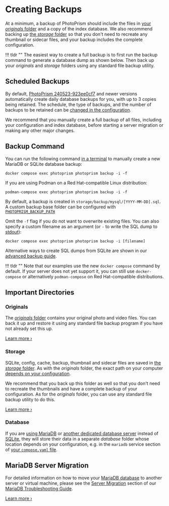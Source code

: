 # Creating Backups

At a minimum, a backup of PhotoPrism should include the files in [your *originals* folder](../../getting-started/docker-compose.md#photoprismoriginals) and a copy of the index database. We also recommend backing up [the *storage* folder](../../getting-started/docker-compose.md#photoprismstorage) so that you don't need to recreate any thumbnail or sidecar files, and your backup includes the complete configuration.

!!! tldr ""
    The easiest way to create a full backup is to first run the backup command to generate a database dump as shown below.
    Then back up your *originals* and *storage* folders using any standard file backup utility.

## Scheduled Backups

By default, [PhotoPrism 240523-923ee0cf7](../../release-notes.md#may-23-2024) and newer versions automatically create daily database backups for you, with up to 3 copies being retained. The schedule, the type of backups, and the number of backups to be retained can be [changed in the configuration](../../getting-started/config-options.md#backup).

We recommend that you manually create a full backup of all files, including your configuration and index database, before starting a server migration or making any other major changes.

## Backup Command

You can run the following command [in a terminal](../../getting-started/docker-compose.md#command-line-interface) to manually create a new MariaDB or SQLite database backup:

```
docker compose exec photoprism photoprism backup -i -f
```

If you are using Podman on a Red Hat-compatible Linux distribution:

```
podman-compose exec photoprism photoprism backup -i -f
```

By default, a backup is created in `storage/backup/mysql/[YYYY-MM-DD].sql`. A custom backup base folder can be configured with [`PHOTOPRISM_BACKUP_PATH`](../../getting-started/config-options.md#storage)

Omit the `-f` flag if you do not want to overwrite existing files. You can also specify a custom filename as an argument (or `-` to write the SQL dump to [stdout](../../getting-started/advanced/backups.md)):

```
docker compose exec photoprism photoprism backup -i [filename]
```

Alternative ways to create SQL dumps from SQLite are shown in our [advanced backup guide](../../getting-started/advanced/backups.md#sqlite-backups).

!!! tldr ""
    Note that our examples use the new `docker compose` command by default. If your server does not yet support it, you can still use `docker-compose` or alternatively `podman-compose` on Red Hat-compatible distributions.

## Important Directories

### Originals

The [*originals* folder](../../getting-started/docker-compose.md#photoprismoriginals) contains your original photo and video files. You can back it up and restore it using any standard file backup program if you have not already set this up.

[Learn more ›](folders.md#originals)

### Storage

SQLite, config, cache, backup, thumbnail and sidecar files are saved in [the *storage* folder](../../getting-started/docker-compose.md#photoprismstorage). As with the *originals* folder, the exact path on your computer [depends on your configuration](../../getting-started/config-options.md#storage).

We recommend that you back up this folder as well so that you don't need to recreate the thumbnails and have a complete backup of your configuration. As for the *originals* folder, you can use any standard file backup utility to do this.

[Learn more ›](folders.md#storage)

### Database

If you are [using MariaDB](../../getting-started/troubleshooting/mariadb.md) or [another dedicated database server](../../getting-started/faq.md#should-i-use-sqlite-mariadb-or-mysql) instead of [SQLite](../../getting-started/troubleshooting/sqlite.md), they will store their data in a separate *database* folder whose location depends on your configuration, e.g. in the `mariadb` service section of [your `compose.yaml` file](../../getting-started/docker-compose.md#database).

## MariaDB Server Migration

For detailed information on how to move your [MariaDB database](#database) to another server or virtual machine, please see the [Server Migration](../../getting-started/troubleshooting/mariadb.md#server-migration) section of our [MariaDB Troubleshooting Guide](../../getting-started/troubleshooting/mariadb.md).

[Learn more ›](../../getting-started/troubleshooting/mariadb.md#server-migration)